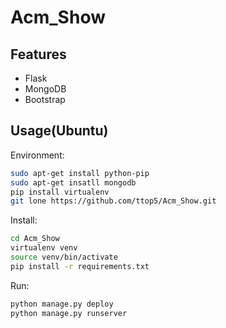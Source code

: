 # Acm_Show


## Features

+ Flask
+ MongoDB
+ Bootstrap


## Usage(Ubuntu)

Environment:

```bash
sudo apt-get install python-pip
sudo apt-get insatll mongodb
pip install virtualenv
git lone https://github.com/ttop5/Acm_Show.git
```

Install:

```bash
cd Acm_Show
virtualenv venv
source venv/bin/activate
pip install -r requirements.txt
```

Run:

```bash
python manage.py deploy
python manage.py runserver
```
